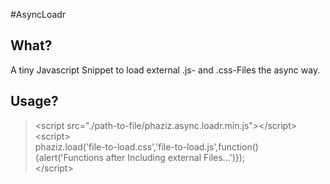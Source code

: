 #AsyncLoadr


## What?
A tiny Javascript Snippet to load external .js- and .css-Files the async way.


## Usage?
> &lt;script src="./path-to-file/phaziz.async.loadr.min.js"&gt;&lt;/script&gt;    
> &lt;script&gt;    
> phaziz.load('file-to-load.css','file-to-load.js',function(){alert('Functions after Including external Files...')});  
> &lt;/script&gt;